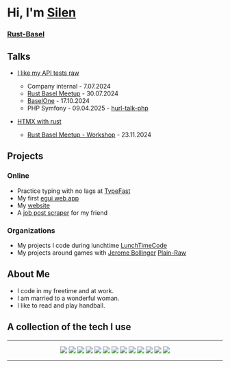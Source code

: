 <!-- markdownlint-disable MD033 -->

# Hi, I'm [Silen](https://me.silenlocatelli.ch/)

### [Rust-Basel](https://rust-basel.ch/)

## Talks
- [I like my API tests raw](https://github.com/SilenLoc/baselOne2024)
    
    - Company internal - 7.07.2024
    - [Rust Basel Meetup](https://rust-basel.ch/blog/rust-meetup-9/) - 30.07.2024
    - [BaselOne](https://baselone.org/wp-content/uploads/2024/10/baselone_slides_silen_locatelli.pdf) - 17.10.2024
    - PHP Symfony - 09.04.2025 - [hurl-talk-php](https://github.com/SilenLoc/hurl-talk-php)

- [HTMX with rust](https://github.com/rust-basel/htmx-workshop-meetup-10)
  - [Rust Basel Meetup - Workshop](https://rust-basel.ch/blog/rust-workshop-3/) - 23.11.2024

## Projects


### Online
- Practice typing with no lags at [TypeFast](https://silenloc.github.io/TypeFast/)
- My first [egui web app](https://lunchtimecode.github.io/omnis-vanitas-web/)
- My [website](https://me.silenlocatelli.ch/)
- A [job post scraper](https://jobs.silenlocatelli.ch/) for my friend 

### Organizations

- My projects I code during lunchtime [LunchTimeCode](https://github.com/LunchTimeCode)
- My projects around games with [Jerome Bollinger](https://github.com/JeromeBollinger) [Plain-Raw](https://github.com/Plain-Raw)

## About Me

- I code in my freetime and at work.
- I am married to a wonderful woman.
- I like to read and play handball.

## A collection of the tech I use
<hr>
<p align="center">
  <a href="#"><img src="http://img.shields.io/static/v1?label=%20&message=Rust&color=000000&style=for-the-badge&logo=rust"></a>
  <a href="#"><img src="http://img.shields.io/static/v1?label=%20&message=Kotlin&color=FFA500&style=for-the-badge&logo=kotlin"></a>
  <a href="#"><img src="http://img.shields.io/static/v1?label=%20&message=Java&color=FF0000&style=for-the-badge&logo=java"></a>
  <a href="#"><img src="http://img.shields.io/static/v1?label=%20&message=PHP&color=FFFFFF&style=for-the-badge&logo=php"></a>
  <a href="#"><img src="http://img.shields.io/static/v1?label=%20&message=TypeScript&color=007ACC&style=for-the-badge&logo=typescript"></a>
  <a href="#"><img src="http://img.shields.io/static/v1?label=%20&message=JavaScript&color=212121&style=for-the-badge&logo=javascript"></a>
  <a href="#"><img src="http://img.shields.io/static/v1?label=%20&message=HTML&color=212121&style=for-the-badge&logo=html5"></a>
  <a href="#"><img src="http://img.shields.io/static/v1?label=%20&message=Tailwind&color=FFFFFF&style=for-the-badge&logo=tailwind"></a>
  <a href="#"><img src="http://img.shields.io/static/v1?label=%20&message=Tauri&color=000000&style=for-the-badge&logo=tauri"></a>
  <a href="#"><img src="http://img.shields.io/static/v1?label=%20&message=React&color=DD0031&style=for-the-badge&logo=react"></a>
  <a href="#"><img src="http://img.shields.io/static/v1?label=%20&message=Material%20Design&color=whitesmoke&style=for-the-badge&logo=material-design"></a>
  <a href="#"><img src="http://img.shields.io/static/v1?label=%20&message=git&color=212121&style=for-the-badge&logo=git"></a>
  <a href="#"><img src="http://img.shields.io/static/v1?label=%20&message=kubernetes&color=212121&style=for-the-badge&logo=kubernetes"></a>
</p>
<hr>
